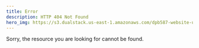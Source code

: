```yaml
---
title: Error
description: HTTP 404 Not Found
hero_img: https://s3.dualstack.us-east-1.amazonaws.com/dpb587-website-us-east-1/asset/gallery/2019-europe-trip/7d9f0bc4-41c7-cc24-1c43-2329a2d4336c~1280.jpg
---
```


Sorry, the resource you are looking for cannot be found.
